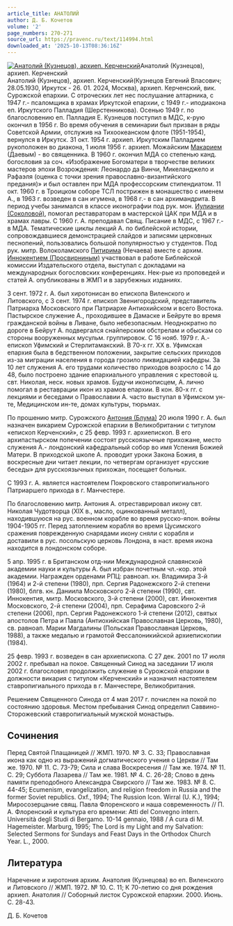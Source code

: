 ```yaml
---
article_title: АНАТОЛИЙ
author: Д. Б. Кочетов
volume: '2'
page_numbers: 270-271
source_url: https://pravenc.ru/text/114994.html
downloaded_at: '2025-10-13T08:36:16Z'
---
```


[![Анатолий (Кузнецов), архиеп. Керченский](https://pravenc.ru/data/231/448/1234/i200.jpg "Кликните для увеличения картинки")](https://pravenc.ru/data/231/448/1234/i400.jpg)Анатолий (Кузнецов), архиеп. Керченский  
Анатолий (Кузнецов), архиеп. Керченский(Кузнецов Евгений Власович; 28.05.1930, Иркутск - 26. 01. 2024, Москва), архиеп. Керченский, вик. Сурожской епархии. С отроческих лет нес послушание алтарника, с 1947 г.- псаломщика в храмах Иркутской епархии, с 1949 г.- иподиакона еп. Иркутского Палладия (Шерстенникова). Осенью 1949 г. по благословению еп. Палладия Е. Кузнецов поступил в МДС, к-рую окончил в 1956 г. Во время обучения в семинарии был призван в ряды Советской Армии, отслужив на Тихоокеанском флоте (1951-1954), вернулся в Иркутск. 31 окт. 1954 г. архиеп. Иркутским Палладием рукоположен во диакона, 1 июля 1956 г. архиеп. Можайским [Макарием](https://pravenc.ru/text/Макарий.html) (Даевым) - во священника. В 1960 г. окончил МДА со степенью канд. богословия за соч. «Изображение Богоматери в творчестве великих мастеров эпохи Возрождения: Леонардо да Винчи, Микеланджело и Рафаэля (оценка с точки зрения православно-византийского предания)» и был оставлен при МДА профессорским стипендиатом. 11 окт. 1960 г. в Троицком соборе ТСЛ пострижен в монашество с именем А., в 1963 г. возведен в сан игумена, в 1968 г.- в сан архимандрита. В период учебы занимался в классе иконографии под рук. мон. [Иулиании (Соколовой)](<https://pravenc.ru/text/Иулиании (Соколовой).html>), помогал реставраторам в мастерской ЦАК при МДА и в храмах лавры. С 1960 г. А. преподавал Свящ. Писание в МДС, с 1967 г.- в МДА. Тематические циклы лекций А. по библейской истории, сопровождавшиеся демонстрацией слайдов и записями церковных песнопений, пользовались большой популярностью у студентов. Под рук. митр. Волоколамского [Питирима](https://pravenc.ru/text/Питирим.html) (Нечаева) вместе с архим. [Иннокентием (Просвирниным)](<https://pravenc.ru/text/Иннокентием (Просвирниным).html>) участвовал в работе Библейской комиссии Издательского отдела, выступал с докладами на международных богословских конференциях. Нек-рые из проповедей и статей А. опубликованы в ЖМП и в зарубежных изданиях.

3 сент. 1972 г. А. был хиротонисан во епископа Виленского и Литовского, с 3 сент. 1974 г. епископ Звенигородский, представитель Патриарха Московского при Патриархе Антиохийском и всего Востока. Пастырское служение А., проходившее в Дамаске и Бейруте во время гражданской войны в Ливане, было небезопасным. Неоднократно по дороге в Бейрут А. подвергался снайперским обстрелам и обыскам со стороны вооруженных мусульм. группировок. С 16 нояб. 1979 г. А.- епископ Уфимский и Стерлитамакский. В 70-х гг. ХХ в. Уфимская епархия была в бедственном положении, закрытие сельских приходов из-за миграции населения в города грозило ликвидацией кафедры. За 10 лет служения А. его трудами количество приходов возросло с 14 до 48, было построено здание епархиального управления с крестовой ц. свт. Николая, неск. новых храмов. Будучи иконописцем, А. лично помогал в реставрации икон из храмов епархии. В кон. 80-х гг. с лекциями и беседами о Православии А. часто выступал в Уфимском ун-те, Медицинском ин-те, домах культуры, тюрьмах.

По прошению митр. Сурожского [Антония (Блума)](<https://pravenc.ru/text/Антония (Блума).html>) 20 июля 1990 г. А. был назначен викарием Сурожской епархии в Великобритании с титулом «епископ Керченский», с 25 февр. 1993 г. архиепископ. В его архипастырском попечении состоят русскоязычные прихожане, место служения А.- лондонский кафедральный собор во имя Успения Божией Матери. В приходской школе А. проводит уроки Закона Божия, в воскресные дни читает лекции, по четвергам организует «русские беседы» для русскоязычных прихожан, посещает больных.

С 1993 г. А. является настоятелем Покровского ставропигиального Патриаршего прихода в г. Манчестере.

По благословению митр. Антония А. отреставрировал икону свт. Николая Чудотворца (XIX в., масло, оцинкованный металл), находившуюся на рус. военном корабле во время русско-япон. войны 1904-1905 гг. Перед затоплением корабля во время Цусимского сражения поврежденную снарядами икону сняли с корабля и доставили в рус. посольскую церковь Лондона, в наст. время икона находится в лондонском соборе.

5 апр. 1995 г. в Британском отд-нии Международной славянской академии науки и культуры А. был избран почетным чл.-кор. этой академии. Награжден орденами РПЦ: равноап. кн. Владимира 3-й (1964) и 2-й степени (1980), прп. Сергия Радонежского 2-й степени (1980), блгв. кн. Даниила Московского 2-й степени (1990), свт. Иннокентия, митр. Московского, 3-й степени (2000), свт. Иннокентия Московского, 2-й степени (2004), прп. Серафима Саровского 2-й степени (2006), прп. Сергия Радонежского 1-й степени (2012), святых апостолов Петра и Павла (Антиохийская Православная Церковь, 1980), св. равноап. Марии Магдалины (Польская Православная Церковь, 1988), а также медалью и грамотой Фессалоникийской архиепископии (1984).

25 февр. 1993 г. возведен в сан архиепископа. С 27 дек. 2001 по 17 июля 2002 г. пребывал на покое. Священный Синод на заседании 17 июля 2002 г. благословил продолжить служение в Сурожской епархии в должности викария с титулом «Керченский» и назначил настоятелем ставропигиального прихода в г. Манчестере, Великобритания.

Решением Священного Синода от 4 мая 2017 г. почислен на покой по состоянию здоровья. Местом пребывания Синод определил Саввино-Сторожевский ставропигиальный мужской монастырь.

## Сочинения

Перед Святой Плащаницей // ЖМП. 1970. № 3. С. 33; Православная икона как одно из выражений догматического учения о Церкви // Там же. 1970. № 11. С. 73-79; Сила и слава Воскресения // Там же. 1974. № 11. С. 29; Суббота Лазарева // Там же. 1981. № 4. С. 26-28; Слово в день памяти преподобного Александра Свирского // Там же. 1983. № 8. С. 44-45; Ecumenism, evangelization, and religion freedom in Russia and the former Soviet republics. Oxf., 1994; The Russion Icon. Wirral (U. K.), 1994; Миросозерцание свящ. Павла Флоренского и наша современность // П. А. Флоренский и культура его времени: Atti del Convegno intern. Università degli Studi di Bergamo. 10-14 gennaio, 1988 / A cura di M. Hagemeister. Marburg, 1995; The Lord is my Light and my Salvation: Selected Sermons for Sundays and Feast Days in the Orthodox Church Year. L., 2000.

## Литература

Наречение и хиротония архим. Анатолия (Кузнецова) во еп. Виленского и Литовского // ЖМП. 1972. № 10. С. 11; К 70-летию со дня рождения архиеп. Анатолия // Соборный листок Сурожской епархии. 2000. Июнь. С. 28-43.

Д. Б. Кочетов
